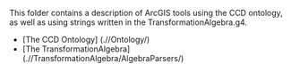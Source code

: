 This folder contains a description of ArcGIS tools using the CCD ontology, as well as using strings written in the TransformationAlgebra.g4.

* [The CCD Ontology] (.//Ontology/)
* [The TransformationAlgebra] (.//TransformationAlgebra/AlgebraParsers/)

